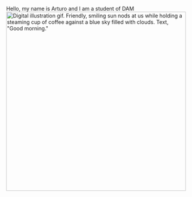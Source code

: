 Hello, my name is Arturo and I am a student of DAM 
<img class="media_gif__MBeQG" style="aspect-ratio:480/480" src="https://i.giphy.com/uUP7F5A1rQR9uKls9P.webp" alt="Digital illustration gif. Friendly, smiling sun nods at us while holding a steaming cup of coffee against a blue sky filled with clouds. Text, &quot;Good morning.&quot;" width="480">
